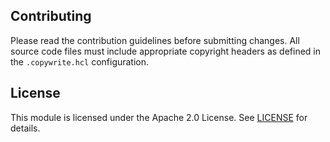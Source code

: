 ## Contributing

Please read the contribution guidelines before submitting changes. All source code files must include appropriate copyright headers as defined in the `.copywrite.hcl` configuration.

## License

This module is licensed under the Apache 2.0 License. See [LICENSE](LICENSE) for
details.
